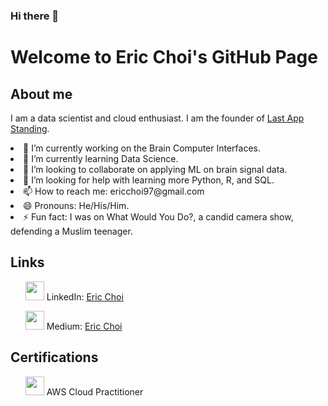 ### Hi there 👋

<!DOCTYPE html>
<html>
<body>
  <h1>Welcome to Eric Choi's GitHub Page</h1>
  
  <h2>About me</h2>
  <p>I am a data scientist and cloud enthusiast. I am the founder of <a href="https://www.lastappstanding.com">Last App Standing</a>.</p>
  
  <li> 🔭 I’m currently working on the Brain Computer Interfaces. </li>
  <li> 🌱 I’m currently learning Data Science. </li>
  <li> 👯 I’m looking to collaborate on applying ML on brain signal data. </li>
  <li> 🤔 I’m looking for help with learning more Python, R, and SQL. </li>
  <li> 📫 How to reach me: ericchoi97@gmail.com </li>
  <li> 😄 Pronouns: He/His/Him. </li>
  <li> ⚡ Fun fact: I was on What Would You Do?, a candid camera show, defending a Muslim teenager. </li>
  
  <h2>Links</h2>
  <ul>
    <p>  <img src="https://cdn-icons-png.flaticon.com/512/174/174857.png" width="30" height="30"/>  LinkedIn: <a href="https://www.linkedin.com/in/ericchoi97">Eric Choi</a> </p>
    <p>  <img src="https://img.icons8.com/sf-black-filled/2x/medium-logo.png" width="30" height="30"/>  Medium: <a href="https://medium.com/@ericchoi97">Eric Choi</a> </p>
  </ul>
  
  <h2>Certifications</h2>
  <ul>
    <p> <img src="https://encrypted-tbn0.gstatic.com/images?q=tbn:ANd9GcQisNpekTHV_d4AnfQx3gp_xoyU4k-E6CEW9g&usqp=CAU" width="30" height="30"/>  AWS Cloud Practitioner </p>
  </ul>
  
</body>

</html>
